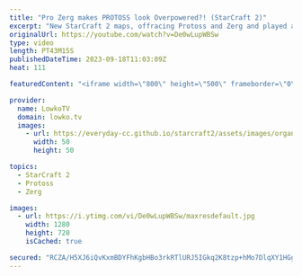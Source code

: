```yaml
---
title: "Pro Zerg makes PROTOSS look Overpowered?! (StarCraft 2)"
excerpt: "New StarCraft 2 maps, offracing Protoss and Zerg and played at 'Real' HomeStory Cup. A really fun series of SC2 between Lambo, who plays Protoss in this match, and ShoWTimE who decides to play the Zerg. Support my work: https://patreon.com/lowkotv Lowko Merch: https://lowko.shop  My YouTube channels:"
originalUrl: https://youtube.com/watch?v=De0wLupWBSw
type: video
length: PT43M15S
publishedDateTime: 2023-09-18T11:03:09Z
heat: 111

featuredContent: "<iframe width=\"800\" height=\"500\" frameborder=\"0\" src=\"https://www.youtube.com/embed/De0wLupWBSw\" allow=\"accelerometer; autoplay; encrypted-media; gyroscope; picture-in-picture\" allowfullscreen></iframe>"

provider:
  name: LowkoTV
  domain: lowko.tv
  images:
    - url: https://everyday-cc.github.io/starcraft2/assets/images/organizations/lowko.tv-50x50.jpg
      width: 50
      height: 50

topics:
  - StarCraft 2
  - Protoss
  - Zerg

images:
  - url: https://i.ytimg.com/vi/De0wLupWBSw/maxresdefault.jpg
    width: 1280
    height: 720
    isCached: true

secured: "RCZA/H5XJ6iQvKxmBDYFhKgbHBo3rkRTlURJ5IGkq2K8tzp+hMo7DlqXY1HGg7f+Z3M4eev7p6NPMclExBOC/IqRbeyEVoBag5zSrVqBY+DpInARC/L2lpMBfmz3YdeICtYjsNCgzwx5QwahbKnewH+zuhKlH40aumieVkZ5fBUdN2tK2TCFZ1uSxJzd/onQfomgzUsvYPdCVaVocJvk1tRn634vGfKiPaihFvFzac6RnlgQ7TmvVcaM0yVy6Wd6b13INosfqY/ckxQI7hZHuN/mYMnvAts/Ln8VJlEHGxnm7gAKfMtYKN7bbEyQtQcWJtJtXdL3Yf7mT1UkeEIIuRMy84zTFQNifTaPtJKfjWJqebVmk+U3AhlI7bkh3wA0J7tyk0W2x6t+pCypHhoesnk85eKsL/NUHYKyPyjVYys=;CaEWWDOEOhfY0W+xvm6qPQ=="
---
```


